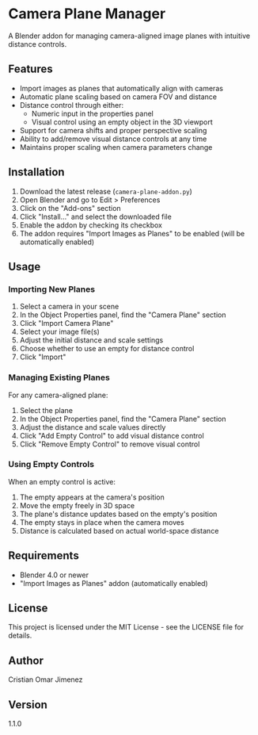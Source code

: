 # Camera Plane Manager

A Blender addon for managing camera-aligned image planes with intuitive distance controls.

## Features

- Import images as planes that automatically align with cameras
- Automatic plane scaling based on camera FOV and distance
- Distance control through either:
  - Numeric input in the properties panel
  - Visual control using an empty object in the 3D viewport
- Support for camera shifts and proper perspective scaling
- Ability to add/remove visual distance controls at any time
- Maintains proper scaling when camera parameters change

## Installation

1. Download the latest release (`camera-plane-addon.py`)
2. Open Blender and go to Edit > Preferences
3. Click on the "Add-ons" section
4. Click "Install..." and select the downloaded file
5. Enable the addon by checking its checkbox
6. The addon requires "Import Images as Planes" to be enabled (will be automatically enabled)

## Usage

### Importing New Planes

1. Select a camera in your scene
2. In the Object Properties panel, find the "Camera Plane" section
3. Click "Import Camera Plane"
4. Select your image file(s)
5. Adjust the initial distance and scale settings
6. Choose whether to use an empty for distance control
7. Click "Import"

### Managing Existing Planes

For any camera-aligned plane:
1. Select the plane
2. In the Object Properties panel, find the "Camera Plane" section
3. Adjust the distance and scale values directly
4. Click "Add Empty Control" to add visual distance control
5. Click "Remove Empty Control" to remove visual control

### Using Empty Controls

When an empty control is active:
1. The empty appears at the camera's position
2. Move the empty freely in 3D space
3. The plane's distance updates based on the empty's position
4. The empty stays in place when the camera moves
5. Distance is calculated based on actual world-space distance

## Requirements

- Blender 4.0 or newer
- "Import Images as Planes" addon (automatically enabled)

## License

This project is licensed under the MIT License - see the LICENSE file for details.

## Author

Cristian Omar Jimenez

## Version

1.1.0
